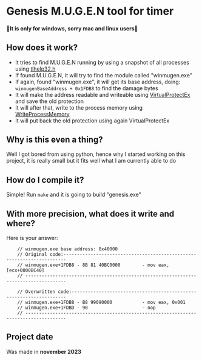 # Genesis M.U.G.E.N tool for timer
#### 🔴It is only for windows, sorry mac and linux users🔴

## How does it work?
- It tries to find M.U.G.E.N running by using a snapshot of all processes using [tlhelp32.h](https://learn.microsoft.com/en-us/windows/win32/api/tlhelp32/)
- If found M.U.G.E.N, it will try to find the module called "winmugen.exe"
- If again, found "winmugen.exe", it will get its base address, doing: `winmugenBaseAddress + 0x1FDB8` to find the damage bytes
- It will make the address readable and writeable using [VirtualProtectEx](https://learn.microsoft.com/en-us/windows/win32/api/memoryapi/nf-memoryapi-virtualprotectex) and save the old protection
- It will after that, write to the process memory using [WriteProcessMemory](https://learn.microsoft.com/en-us/windows/win32/api/memoryapi/nf-memoryapi-writeprocessmemory)
- It will put back the old protection using again VirtualProtectEx

## Why is this even a thing?
Well I got bored from using python, hence why I started working on this project, it is really small but it fits well what I am currently able to do

## How do I compile it?
Simple! Run `make` and it is going to build "genesis.exe"

## With more precision, what does it write and where?
Here is  your answer:
```
    // winmugen.exe base address: 0x40000
    // Original code:-----------------------------------------------------------------------
    // winmugen.exe+1FDB8 - 8B 81 40BC0000        - mov eax,[ecx+0000BC40]
    // -------------------------------------------------------------------------------------

    // Overwritten code:--------------------------------------------------------------------
    // winmugen.exe+1FDB8 - B8 99090000           - mov eax, 0x001
    // winmugen.exe+1FDBD - 90                    - nop
    // -------------------------------------------------------------------------------------
```

## Project date
Was made in **november 2023**
